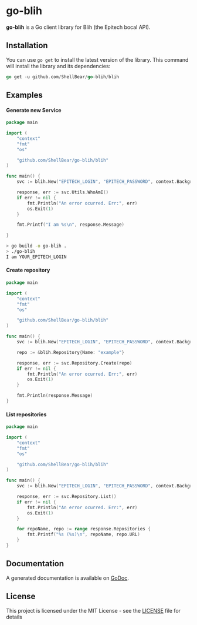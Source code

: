 # go-blih

**go-blih** is a Go client library for Blih (the Epitech bocal API).

## Installation

You can use `go get` to install the latest version of the library. This command will install the library and its dependencies:

```go
go get -u github.com/ShellBear/go-blih/blih
```

## Examples

#### Generate new Service
```go
package main

import (
	"context"
	"fmt"
	"os"

	"github.com/ShellBear/go-blih/blih"
)

func main() {
	svc := blih.New("EPITECH_LOGIN", "EPITECH_PASSWORD", context.Background())

	response, err := svc.Utils.WhoAmI()
	if err != nil {
		fmt.Println("An error ocurred. Err:", err)
		os.Exit(1)
	}

	fmt.Printf("I am %s\n", response.Message)

}
```

```bash
> go build -o go-blih .
> ./go-blih
I am YOUR_EPITECH_LOGIN
```

#### Create repository

```go
package main

import (
	"context"
	"fmt"
	"os"

	"github.com/ShellBear/go-blih/blih"
)

func main() {
	svc := blih.New("EPITECH_LOGIN", "EPITECH_PASSWORD", context.Background())

	repo := &blih.Repository{Name: "example"}

	response, err := svc.Repository.Create(repo)
	if err != nil {
		fmt.Println("An error ocurred. Err:", err)
		os.Exit(1)
	}

	fmt.Println(response.Message)
}

```

#### List repositories

```go
package main

import (
	"context"
	"fmt"
	"os"

	"github.com/ShellBear/go-blih/blih"
)

func main() {
	svc := blih.New("EPITECH_LOGIN", "EPITECH_PASSWORD", context.Background())

	response, err := svc.Repository.List()
	if err != nil {
		fmt.Println("An error ocurred. Err:", err)
		os.Exit(1)
	}

	for repoName, repo := range response.Repositories {
		fmt.Printf("%s (%s)\n", repoName, repo.URL)
	}
}
```

## Documentation

A generated documentation is available on [GoDoc](https://godoc.org/github.com/ShellBear/go-blih).

## License

This project is licensed under the MIT License - see the [LICENSE](LICENSE) file for details
